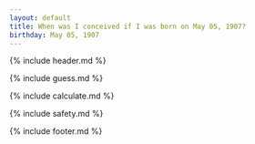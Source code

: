 ```yaml
---
layout: default
title: When was I conceived if I was born on May 05, 1907?
birthday: May 05, 1907
---
```


{% include header.md %}

{% include guess.md %}

{% include calculate.md %}

{% include safety.md %}

{% include footer.md %}



